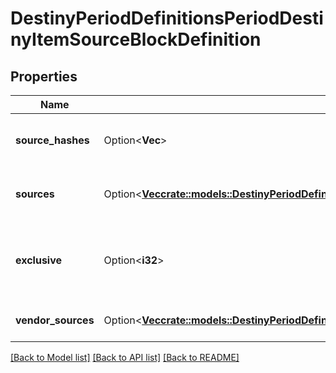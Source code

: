 # DestinyPeriodDefinitionsPeriodDestinyItemSourceBlockDefinition

## Properties

Name | Type | Description | Notes
------------ | ------------- | ------------- | -------------
**source_hashes** | Option<**Vec<i32>**> | The list of hash identifiers for Reward Sources that hint where the item can be found (DestinyRewardSourceDefinition). | [optional]
**sources** | Option<[**Vec<crate::models::DestinyPeriodDefinitionsPeriodSourcesPeriodDestinyItemSourceDefinition>**](Destiny.Definitions.Sources.DestinyItemSourceDefinition.md)> | A collection of details about the stats that were computed for the ways we found that the item could be spawned. | [optional]
**exclusive** | Option<**i32**> | If we found that this item is exclusive to a specific platform, this will be set to the BungieMembershipType enumeration that matches that platform. | [optional]
**vendor_sources** | Option<[**Vec<crate::models::DestinyPeriodDefinitionsPeriodDestinyItemVendorSourceReference>**](Destiny.Definitions.DestinyItemVendorSourceReference.md)> | A denormalized reference back to vendors that potentially sell this item. | [optional]

[[Back to Model list]](../README.md#documentation-for-models) [[Back to API list]](../README.md#documentation-for-api-endpoints) [[Back to README]](../README.md)


